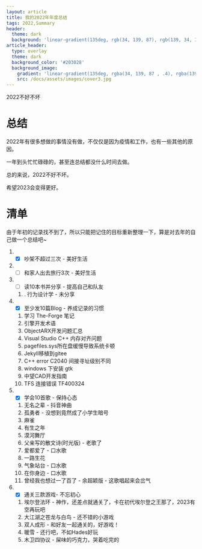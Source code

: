 ```yaml
---
layout: article
title: 我的2022年年度总结
tags: 2022,Summary
header:
  theme: dark
  background: 'linear-gradient(135deg, rgb(34, 139, 87), rgb(139, 34, 139))'
article_header:
  type: overlay
  theme: dark
  background_color: '#203028'
  background_image:
    gradient: 'linear-gradient(135deg, rgba(34, 139, 87 , .4), rgba(139, 34, 139, .4))'
    src: /docs/assets/images/cover3.jpg
---
```

2022不好不坏
<!--more-->
# 总结

2022年有很多想做的事情没有做，不仅仅是因为疫情和工作，也有一些其他的原因。

一年到头忙忙碌碌的，甚至连总结都没什么时间去做。

总的来说，2022不好不坏。

希望2023会变得更好。

# 清单
由于年初的记录找不到了，所以只能把记住的目标重新整理一下，算是对去年的自己做一个总结吧~

1. - [x] 吵架不超过三次 - 美好生活
2. - [ ] 和家人出去旅行3次 - 美好生活
3. - [ ] 读10本书并分享 - 提高自己和队友
   1. . 行为设计学 - 未分享
4. - [x] 至少发10篇Blog - 养成记录的习惯
   1. 学习 The-Forge 笔记
   2. 引擎开发术语
   3. ObjectARX开发问题汇总
   4. Visual Studio C++ 内存对齐问题
   5. pagefiles.sys所在盘缓慢导致系统卡顿
   6. Jekyll移植到gitee
   7. C++ error C2040 间接寻址级别不同
   8. windows 下安装 gtk
   9. 中望CAD开发指南
   10. TFS 连接错误 TF400324
5. - [x] 学会10首歌 - 保持心态
   1. 无名之辈 - 抖音神曲
   2. 孤勇者 - 没想到竟然成了小学生暗号
   3. 麻雀
   4. 有生之年
   5. 漠河舞厅
   6. 父亲写的散文诗(时光版) - 老歌了
   7. 爱都爱了 - 口水歌
   8. 一路生花
   9. 气象站台 - 口水歌
   10. 在你身边 - 口水歌
   11. 曾经我也想过一了百了 - 余超颖版 - 这歌唱起来会岔气
6. - [x] 通关三款游戏- 不忘初心
   1. 埃尔登法环 - 神作，还差点就通关了，卡在初代埃尔登之王那了，2023有空再玩吧
   2.  大江湖之苍龙与白鸟 - 还不错的小游戏
   3. 双人成形 - 和好友一起通关的，好游戏！
   4. 暖雪 - 还行吧，不如Hades好玩
   5. 木卫四协议 - 屎味的巧克力，哭着吃完的

